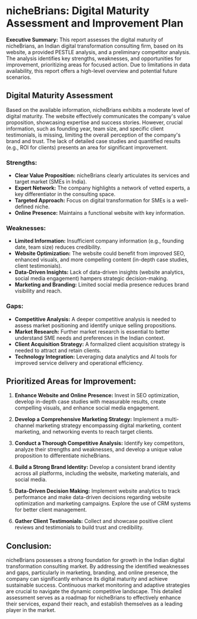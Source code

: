 # nicheBrians: Digital Maturity Assessment and Improvement Plan

**Executive Summary:** This report assesses the digital maturity of nicheBrians, an Indian digital transformation consulting firm, based on its website, a provided PESTLE analysis, and a preliminary competitor analysis.  The analysis identifies key strengths, weaknesses, and opportunities for improvement, prioritizing areas for focused action.  Due to limitations in data availability, this report offers a high-level overview and potential future scenarios.


## Digital Maturity Assessment

Based on the available information, nicheBrians exhibits a moderate level of digital maturity.  The website effectively communicates the company's value proposition, showcasing expertise and success stories. However, crucial information, such as founding year, team size, and specific client testimonials, is missing, limiting the overall perception of the company's brand and trust.  The lack of detailed case studies and quantified results (e.g., ROI for clients) presents an area for significant improvement.


### Strengths:

* **Clear Value Proposition:** nicheBrians clearly articulates its services and target market (SMEs in India).
* **Expert Network:** The company highlights a network of vetted experts, a key differentiator in the consulting space.
* **Targeted Approach:** Focus on digital transformation for SMEs is a well-defined niche.
* **Online Presence:**  Maintains a functional website with key information.


### Weaknesses:

* **Limited Information:** Insufficient company information (e.g., founding date, team size) reduces credibility.
* **Website Optimization:**  The website could benefit from improved SEO, enhanced visuals, and more compelling content (in-depth case studies, client testimonials).
* **Data-Driven Insights:** Lack of data-driven insights (website analytics, social media engagement) hampers strategic decision-making.
* **Marketing and Branding:**  Limited social media presence reduces brand visibility and reach.


### Gaps:

* **Competitive Analysis:**  A deeper competitive analysis is needed to assess market positioning and identify unique selling propositions.
* **Market Research:**  Further market research is essential to better understand SME needs and preferences in the Indian context.
* **Client Acquisition Strategy:** A formalized client acquisition strategy is needed to attract and retain clients.
* **Technology Integration:**  Leveraging data analytics and AI tools for improved service delivery and operational efficiency.


## Prioritized Areas for Improvement:

1. **Enhance Website and Online Presence:**  Invest in SEO optimization, develop in-depth case studies with measurable results, create compelling visuals, and enhance social media engagement.

2. **Develop a Comprehensive Marketing Strategy:**  Implement a multi-channel marketing strategy encompassing digital marketing, content marketing, and networking events to reach target clients.

3. **Conduct a Thorough Competitive Analysis:**  Identify key competitors, analyze their strengths and weaknesses, and develop a unique value proposition to differentiate nicheBrians.

4. **Build a Strong Brand Identity:**  Develop a consistent brand identity across all platforms, including the website, marketing materials, and social media.

5. **Data-Driven Decision Making:** Implement website analytics to track performance and make data-driven decisions regarding website optimization and marketing campaigns.  Explore the use of CRM systems for better client management.

6. **Gather Client Testimonials:** Collect and showcase positive client reviews and testimonials to build trust and credibility.


## Conclusion:

nicheBrians possesses a strong foundation for growth in the Indian digital transformation consulting market.  By addressing the identified weaknesses and gaps, particularly in marketing, branding, and online presence, the company can significantly enhance its digital maturity and achieve sustainable success.  Continuous market monitoring and adaptive strategies are crucial to navigate the dynamic competitive landscape.  This detailed assessment serves as a roadmap for nicheBrians to effectively enhance their services, expand their reach, and establish themselves as a leading player in the market.